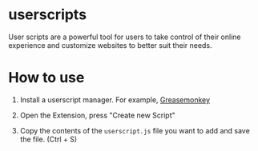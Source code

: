 # userscripts

User scripts are a powerful tool for users to take control of their online experience and customize websites to better suit their needs.

# How to use

1. Install a userscript manager. For example,
[Greasemonkey](https://github.com/greasemonkey/greasemonkey)

2. Open the Extension, press "Create new Script"

3. Copy the contents of the  `userscript.js` file you want to add and save the
file. (Ctrl + S)
